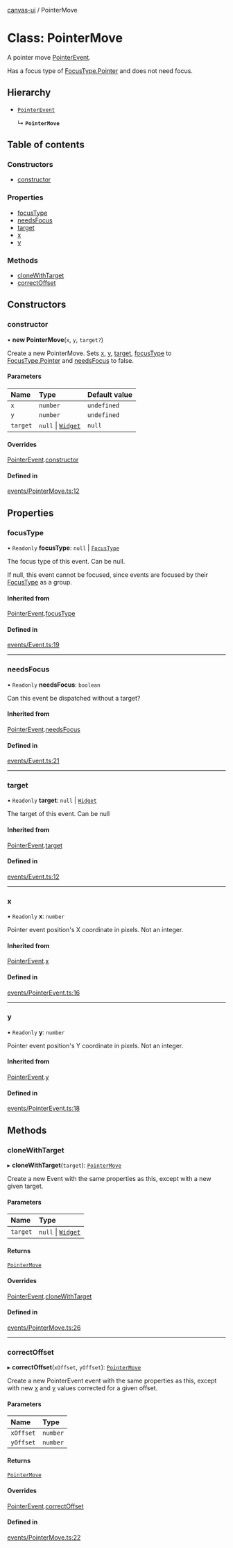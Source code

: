 [canvas-ui](../README.md) / PointerMove

# Class: PointerMove

A pointer move [PointerEvent](pointerevent.md).

Has a focus type of [FocusType.Pointer](../enums/focustype.md#pointer) and does not need focus.

## Hierarchy

- [`PointerEvent`](pointerevent.md)

  ↳ **`PointerMove`**

## Table of contents

### Constructors

- [constructor](pointermove.md#constructor)

### Properties

- [focusType](pointermove.md#focustype)
- [needsFocus](pointermove.md#needsfocus)
- [target](pointermove.md#target)
- [x](pointermove.md#x)
- [y](pointermove.md#y)

### Methods

- [cloneWithTarget](pointermove.md#clonewithtarget)
- [correctOffset](pointermove.md#correctoffset)

## Constructors

### constructor

• **new PointerMove**(`x`, `y`, `target?`)

Create a new PointerMove. Sets [x](pointermove.md#x), [y](pointermove.md#y), [target](pointermove.md#target),
[focusType](pointermove.md#focustype) to [FocusType.Pointer](../enums/focustype.md#pointer) and [needsFocus](pointermove.md#needsfocus) to
false.

#### Parameters

| Name | Type | Default value |
| :------ | :------ | :------ |
| `x` | `number` | `undefined` |
| `y` | `number` | `undefined` |
| `target` | ``null`` \| [`Widget`](widget.md) | `null` |

#### Overrides

[PointerEvent](pointerevent.md).[constructor](pointerevent.md#constructor)

#### Defined in

[events/PointerMove.ts:12](https://github.com/playkostudios/canvas-ui/blob/ab8ca6c/src/events/PointerMove.ts#L12)

## Properties

### focusType

• `Readonly` **focusType**: ``null`` \| [`FocusType`](../enums/focustype.md)

The focus type of this event. Can be null.

If null, this event cannot be focused, since events are focused by their
[FocusType](../enums/focustype.md) as a group.

#### Inherited from

[PointerEvent](pointerevent.md).[focusType](pointerevent.md#focustype)

#### Defined in

[events/Event.ts:19](https://github.com/playkostudios/canvas-ui/blob/ab8ca6c/src/events/Event.ts#L19)

___

### needsFocus

• `Readonly` **needsFocus**: `boolean`

Can this event be dispatched without a target?

#### Inherited from

[PointerEvent](pointerevent.md).[needsFocus](pointerevent.md#needsfocus)

#### Defined in

[events/Event.ts:21](https://github.com/playkostudios/canvas-ui/blob/ab8ca6c/src/events/Event.ts#L21)

___

### target

• `Readonly` **target**: ``null`` \| [`Widget`](widget.md)

The target of this event. Can be null

#### Inherited from

[PointerEvent](pointerevent.md).[target](pointerevent.md#target)

#### Defined in

[events/Event.ts:12](https://github.com/playkostudios/canvas-ui/blob/ab8ca6c/src/events/Event.ts#L12)

___

### x

• `Readonly` **x**: `number`

Pointer event position's X coordinate in pixels. Not an integer.

#### Inherited from

[PointerEvent](pointerevent.md).[x](pointerevent.md#x)

#### Defined in

[events/PointerEvent.ts:16](https://github.com/playkostudios/canvas-ui/blob/ab8ca6c/src/events/PointerEvent.ts#L16)

___

### y

• `Readonly` **y**: `number`

Pointer event position's Y coordinate in pixels. Not an integer.

#### Inherited from

[PointerEvent](pointerevent.md).[y](pointerevent.md#y)

#### Defined in

[events/PointerEvent.ts:18](https://github.com/playkostudios/canvas-ui/blob/ab8ca6c/src/events/PointerEvent.ts#L18)

## Methods

### cloneWithTarget

▸ **cloneWithTarget**(`target`): [`PointerMove`](pointermove.md)

Create a new Event with the same properties as this, except with a new
given target.

#### Parameters

| Name | Type |
| :------ | :------ |
| `target` | ``null`` \| [`Widget`](widget.md) |

#### Returns

[`PointerMove`](pointermove.md)

#### Overrides

[PointerEvent](pointerevent.md).[cloneWithTarget](pointerevent.md#clonewithtarget)

#### Defined in

[events/PointerMove.ts:26](https://github.com/playkostudios/canvas-ui/blob/ab8ca6c/src/events/PointerMove.ts#L26)

___

### correctOffset

▸ **correctOffset**(`xOffset`, `yOffset`): [`PointerMove`](pointermove.md)

Create a new PointerEvent event with the same properties as this, except
with new [x](pointermove.md#x) and [y](pointermove.md#y) values corrected for a given offset.

#### Parameters

| Name | Type |
| :------ | :------ |
| `xOffset` | `number` |
| `yOffset` | `number` |

#### Returns

[`PointerMove`](pointermove.md)

#### Overrides

[PointerEvent](pointerevent.md).[correctOffset](pointerevent.md#correctoffset)

#### Defined in

[events/PointerMove.ts:22](https://github.com/playkostudios/canvas-ui/blob/ab8ca6c/src/events/PointerMove.ts#L22)
